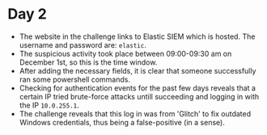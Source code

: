 # Day 2

- The website in the challenge links to Elastic SIEM which is hosted. The username and password are: `elastic`.
- The suspicious activity took place between 09:00-09:30 am on December 1st, so this is the time window.
- After adding the necessary fields, it is clear that someone successfully ran some powershell commands.
- Checking for authentication events for the past few days reveals that a certain IP tried brute-force attacks untill succeeding and logging in with the IP `10.0.255.1`.
- The challenge reveals that this log in was from 'Glitch' to fix outdated Windows credentials, thus being a false-positive (in a sense).
